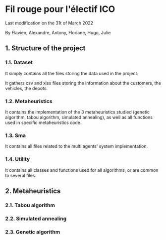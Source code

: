 # Fil rouge pour l'électif ICO

Last modification on the 31t of March 2022

By Flavien, Alexandre, Antony, Floriane, Hugo, Julie

## 1. Structure of the project

### 1.1. Dataset

It simply contains all the files storing the data used in the project.

It gathers csv and xlsx files storing the information about the customers, the vehicles, the 
depots.

### 1.2. Metaheuristics

It contains the implementation of the 3 metaheuristics studied (genetic algorithm, tabou algorithm, simulated
annealing), as well as all functions used in specific metaheuristics code.

### 1.3. Sma

It contains all files related to the multi agents' system implementation.

### 1.4. Utility

It contains all classes and functions used for all algorithms, or are common to several files.

## 2. Metaheuristics

### 2.1. Tabou algorithm

### 2.2. Simulated annealing

### 2.3. Genetic algorithm
